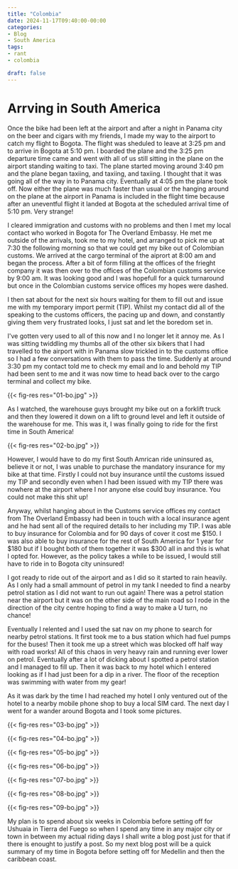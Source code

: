 ```yaml
---
title: "Colombia"
date: 2024-11-17T09:40:00-00:00
categories:
- Blog
- South America
tags:
- rant
- colombia

draft: false
---
```


# Arrving in South America

Once the bike had been left at the airport and after a night in Panama city on the beer and cigars with my friends, I made my way to the airport to catch my flight to Bogota. The flight was sheduled to leave at 3:25 pm and to arrive in Bogota at 5:10 pm. I boarded the plane and the 3:25 pm departure time came and went with all of us still sitting in the plane on the airport standing waiting to taxi. The plane started moving around 3:40 pm and the plane began taxiing, and taxiing, and taxiing. I thought that it was going all of the way in to Panama city. Eventually at 4:05 pm the plane took off. Now either the plane was much faster than usual or the hanging around on the plane at the airport in Panama is included in the flight time because after an uneventful flight it landed at Bogota at the scheduled arrival time of 5:10 pm. Very strange!

I cleared immigration and customs with no problems and then I met my local contact who worked in Bogota for The Overland Embassy. He met me outside of the arrivals, took me to my hotel, and arranged to pick me up at 7:30 the following morning so that we could get my bike out of Colombian customs. We arrived at the cargo terminal of the aiprort at 8:00 am and began the process. After a bit of form filling at the offices of the frieght company it was then over to the offices of the Colombian customs service by 9:00 am. It was looking good and I was hopefull for a quick turnaround but once in the Colombian customs service offices my hopes were dashed.

I then sat about for the next six hours waiting for them to fill out and issue me with my temporary import permit (TIP). Whilst my contact did all of the speaking to the customs officers, the pacing up and down, and constantly giving them very frustrated looks, I just sat and let the boredom set in.

I've gotten very used to all of this now and I no longer let it annoy me. As I was sitting twiddling my thumbs all of the other six bikers that I had travelled to the airport with in Panama slow trickled in to the customs office so I had a few conversations with them to pass the time. Suddenly at around 3:30 pm my contact told me to check my email and lo and behold my TIP had been sent to me and it was now time to head back over to the cargo terminal and collect my bike. 

{{< fig-res res="01-bo.jpg" >}}

As I watched, the warehouse guys brought my bike out on a forklift truck and then they lowered it down on a lift to ground level and left it outside of the warehouse for me. This was it, I was finally going to ride for the first time in South America!

{{< fig-res res="02-bo.jpg" >}}

However, I would have to do my  first South Amrican ride uninsured as, believe it or not, I was unable to purchase the mandatory insurance for my bike at that time. Firstly I could not buy insurance until the customs issued my TIP and secondly even when I had been issued with my TIP there was nowhere at the airport where I nor anyone else could buy insurance. You could not make this shit up!

Anyway, whilst hanging about in the Customs service offices my contact from The Overland Embassy had been in touch with a local insurance agent and he had sent all of the required details to her including my TIP. I was able to buy insurance for Colombia and for 90 days of cover it cost me $150. I was also able to buy insurance for the rest of South America for 1 year for $180 but if I bought both of them together it was $300 all in and this is what I opted for. However, as the policy takes a while to be issued, I would still have to ride in to Bogota city uninsured!

I got ready to ride out of the airport and as I did so it started to rain heavily. As I only had a small ammount of petrol in my tank I needed to find a nearby petrol station as I did not want to run out again! There was a petrol station near the airport but it was on the other side of the main road so I rode in the direction of the city centre hoping to find a way to make a U turn, no chance!

Eventually I relented and I used the sat nav on my phone to search for nearby petrol stations. It first took me to a bus station which had fuel pumps for the buses! Then it took me up a street which was blocked off half way with road works! All of this chaos in very heavy rain and running ever lower on petrol. Eventually after a lot of dicking about I spotted a petrol station and I managed to fill up. Then it was back to my hotel which I entered looking as if I had just been for a dip in a river. The floor of the reception was swimming with water from my gear!

As it was dark by the time I had reached my hotel I only ventured out of the hotel to a nearby mobile phone shop to buy a local SIM card. The next day I went for a wander around Bogota and I took some pictures.

{{< fig-res res="03-bo.jpg" >}}

{{< fig-res res="04-bo.jpg" >}}

{{< fig-res res="05-bo.jpg" >}}

{{< fig-res res="06-bo.jpg" >}}

{{< fig-res res="07-bo.jpg" >}}

{{< fig-res res="08-bo.jpg" >}}

{{< fig-res res="09-bo.jpg" >}}

My plan is to spend about six weeks in Colombia before setting off for Ushuaia in Tierra del Fuego so when I spend any time in any major city or town in between my actual riding days I shall write a blog post just for that if there is enought to justify a post. So my next blog post will be a quick summary of my time in Bogota before setting off for Medellin and then the caribbean coast.
